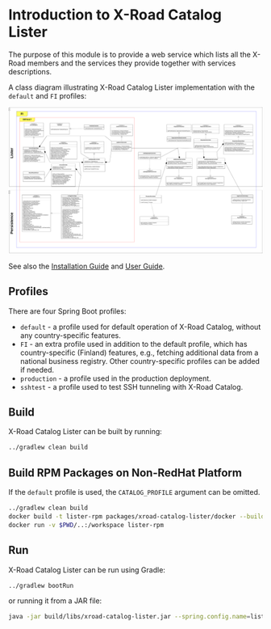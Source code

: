 # Introduction to X-Road Catalog Lister

The purpose of this module is to provide a web service which lists all the X-Road members and the services they provide 
together with services descriptions.

A class diagram illustrating X-Road Catalog Lister implementation with the `default` and `FI` profiles:

![Catalog Service class diagram](img/class_diagram.png)

See also the [Installation Guide](../doc/xroad_catalog_installation_guide.md) and
[User Guide](../doc/xroad_catalog_user_guide.md).

## Profiles

There are four Spring Boot profiles:

* `default` - a profile used for default operation of X-Road Catalog, without any country-specific features.
* `FI` - an extra profile used in addition to the default profile, which has country-specific (Finland) features, e.g.,
  fetching additional data from a national business registry. Other country-specific profiles can be added if needed.
* `production` - a profile used in the production deployment.
* `sshtest` - a profile used to test SSH tunneling with X-Road Catalog.

## Build

X-Road Catalog Lister can be built by running:

```bash
../gradlew clean build
```

## Build RPM Packages on Non-RedHat Platform

If the `default` profile is used, the `CATALOG_PROFILE` argument can be omitted.

```bash
../gradlew clean build
docker build -t lister-rpm packages/xroad-catalog-lister/docker --build-arg CATALOG_PROFILE=<PROFILE>
docker run -v $PWD/..:/workspace lister-rpm
```

## Run

X-Road Catalog Lister can be run using Gradle:

```bash
../gradlew bootRun
```

or running it from a JAR file:

```bash
java -jar build/libs/xroad-catalog-lister.jar --spring.config.name=lister,catalogdb
```
